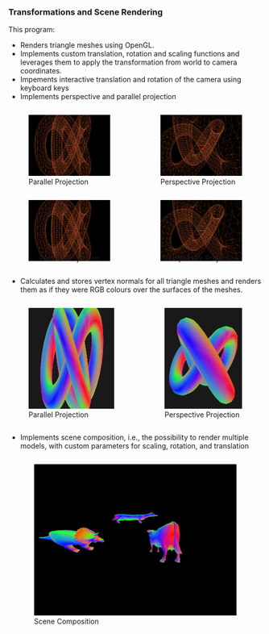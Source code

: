 ### Transformations and Scene Rendering

This program:
- Renders triangle meshes using OpenGL. 
- Implements custom translation, rotation and scaling functions and leverages them to apply the transformation from world to camera coordinates.
- Impements interactive translation and rotation of the camera using keyboard keys
- Implements perspective and parallel projection
 
<div style="display: flex; justify-content: center; gap: 20px;">
    <figure>
  <img src="assets/par.png" alt="Parallel Projection" width="250">
  <figcaption>Parallel Projection</figcaption>
    </figure>
    <figure>
  <img src="assets/pers.png" alt="Perspective Projection" width="250">
    <figcaption>Perspective Projection</figcaption>
      </figure>
</div>

<div style="display: flex; justify-content: center; gap: 20px;">
  <figure style="text-align: center; position: relative;">
    <img src="assets/par.png" alt="Parallel Projection" width="250">
    <figcaption style="position: absolute; bottom: 0; width: 100%;">Parallel Projection</figcaption>
  </figure>
  <figure style="text-align: center; position: relative;">
    <img src="assets/pers.png" alt="Perspective Projection" width="250">
    <figcaption style="position: absolute; bottom: 0; width: 100%;">Perspective Projection</figcaption>
  </figure>
</div>

- Calculates and stores vertex normals for all triangle meshes and renders them as if they were RGB colours over the surfaces of the meshes.

<div style="display: flex; justify-content: center; gap: 20px;">
    <figure>
  <img src="assets/pers_rgb.png" alt="Parallel Projection" height="200">
  <figcaption>Parallel Projection</figcaption>
    </figure>
    <figure>
  <img src="assets/par_rgb.png" alt="Perspective Projection" height="200">
    <figcaption>Perspective Projection</figcaption>
      </figure>
</div>

- Implements scene composition, i.e., the possibility to render multiple models, with custom parameters for scaling, rotation, and translation

<div style="display: flex; justify-content: center; gap: 20px;">
    <figure>
  <img src="assets/scene.png" alt="Parallel Projection" height="300">
  <figcaption>Scene Composition</figcaption>
    </figure>
</div>
